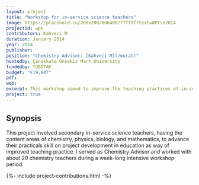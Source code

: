 ```yaml
---
layout: project
title: "Workshop for in-service science teachers"
image: https://placehold.co/200x200/006400/ffffff?text=WPT\n2014
projectid: wpt
contributors: Kahveci M
duration: January 2014
year: 2014
publisher:
position: "Chemistry Advisor: [Kahveci M](/murat)"
hostedby: Çanakkale Onsekiz Mart University
fundedby: TUBITAK
budget: "€19,607"
pdf:
web:
excerpt: This workshop aimed to improve the teaching practices of in-service secondary science teachers by enhancing their skills in educational project development.
project: true
---
```


## Synopsis

This project involved secondary in-service science teachers, having the content areas of chemistry, physics, biology, and mathematics, to advance their practicals skill on project development in education as way of improved teaching practice. I served as Chemistry Advisor and worked with about 20 chemistry teachers during a week-long intensive workshop period.

{%- include project-contributions.html -%}

